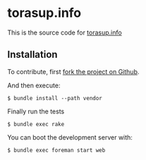 # torasup.info

This is the source code for [torasup.info](http://torasup.info)

## Installation

To contribute, first [fork the project on Github](https://help.github.com/articles/fork-a-repo/).

And then execute:

```
$ bundle install --path vendor
```

Finally run the tests

```
$ bundle exec rake
```

You can boot the development server with:

```
$ bundle exec foreman start web
```
